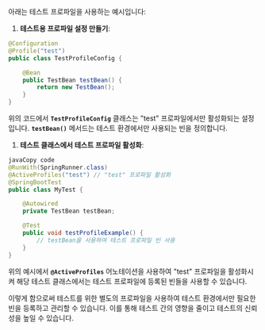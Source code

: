 아래는 테스트 프로파일을 사용하는 예시입니다:

1. **테스트용 프로파일 설정 만들기**:

```java
@Configuration
@Profile("test")
public class TestProfileConfig {

    @Bean
    public TestBean testBean() {
        return new TestBean();
    }
}

```

위의 코드에서 **`TestProfileConfig`** 클래스는 "test" 프로파일에서만 활성화되는 설정입니다. **`testBean()`** 메서드는 테스트 환경에서만 사용되는 빈을 정의합니다.

1. **테스트 클래스에서 테스트 프로파일 활성화**:

```java
javaCopy code
@RunWith(SpringRunner.class)
@ActiveProfiles("test") // "test" 프로파일 활성화
@SpringBootTest
public class MyTest {

    @Autowired
    private TestBean testBean;

    @Test
    public void testProfileExample() {
        // testBean을 사용하여 테스트 프로파일 빈 사용
    }
}

```

위의 예시에서 **`@ActiveProfiles`** 어노테이션을 사용하여 "test" 프로파일을 활성화시켜 해당 테스트 클래스에서는 테스트 프로파일에 등록된 빈들을 사용할 수 있습니다.

이렇게 함으로써 테스트를 위한 별도의 프로파일을 사용하여 테스트 환경에서만 필요한 빈을 등록하고 관리할 수 있습니다. 이를 통해 테스트 간의 영향을 줄이고 테스트의 신뢰성을 높일 수 있습니다.
